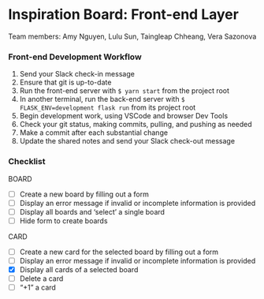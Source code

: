 # Inspiration Board: Front-end Layer
Team members: Amy Nguyen, Lulu Sun, Taingleap Chheang, Vera Sazonova

### Front-end Development Workflow
1. Send your Slack check-in message
2. Ensure that git is up-to-date
3. Run the front-end server with `$ yarn start` from the project root
4. In another terminal, run the back-end server with `$ FLASK_ENV=development flask run` from its project root
5. Begin development work, using VSCode and browser Dev Tools
6. Check your git status, making commits, pulling, and pushing as needed
7. Make a commit after each substantial change
8. Update the shared notes and send your Slack check-out message


### Checklist
BOARD
- [ ] Create a new board by filling out a form 
- [ ] Display an error message if invalid or incomplete information is provided
- [ ] Display all boards and ‘select’ a single board 
- [ ] Hide form to create boards

CARD
- [ ] Create a new card for the selected board by filling out a form 
- [ ] Display an error message if invalid or incomplete information is provided
- [x] Display all cards of a selected board 
- [ ] Delete a card 
- [ ] “+1” a card 
